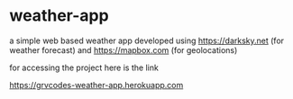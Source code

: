 # weather-app
a simple web based weather app
developed using https://darksky.net (for  weather forecast)  and https://mapbox.com (for geolocations) 

for  accessing the project here is the link 

https://grvcodes-weather-app.herokuapp.com
